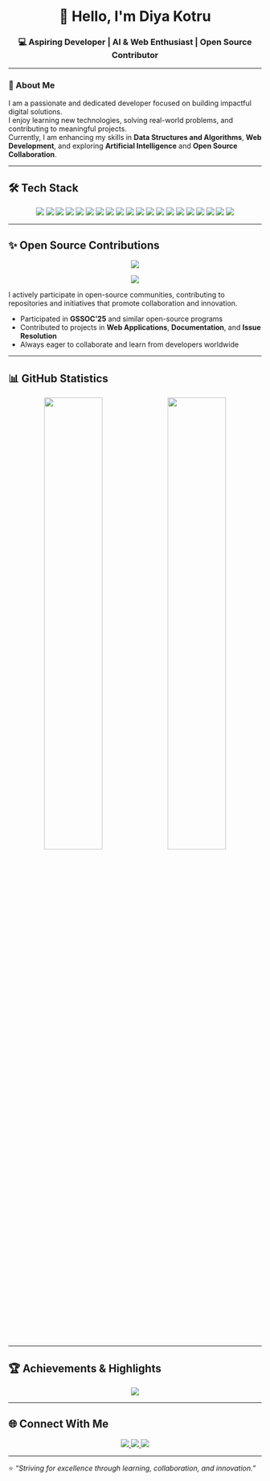 <h1 align="center">👋 Hello, I'm Diya Kotru</h1>
<h3 align="center">💻 Aspiring Developer | AI & Web Enthusiast | Open Source Contributor</h3>

---

### 🧭 About Me
I am a passionate and dedicated developer focused on building impactful digital solutions.  
I enjoy learning new technologies, solving real-world problems, and contributing to meaningful projects.  
Currently, I am enhancing my skills in **Data Structures and Algorithms**, **Web Development**, and exploring **Artificial Intelligence** and **Open Source Collaboration**.  

---

## 🛠️ Tech Stack

<p align="center">
  <!-- Languages -->
  <img src="https://img.shields.io/badge/HTML5-E34F26?style=for-the-badge&logo=html5&logoColor=white" />
  <img src="https://img.shields.io/badge/CSS3-1572B6?style=for-the-badge&logo=css3&logoColor=white" />
  <img src="https://img.shields.io/badge/JavaScript-F7DF1E?style=for-the-badge&logo=javascript&logoColor=black" />
  <img src="https://img.shields.io/badge/TypeScript-3178C6?style=for-the-badge&logo=typescript&logoColor=white" />
  <img src="https://img.shields.io/badge/React-20232A?style=for-the-badge&logo=react&logoColor=61DAFB" />
  <img src="https://img.shields.io/badge/Next.js-000000?style=for-the-badge&logo=nextdotjs&logoColor=white" />
  <img src="https://img.shields.io/badge/Redux-764ABC?style=for-the-badge&logo=redux&logoColor=white" />
  <img src="https://img.shields.io/badge/Recoil-007AF4?style=for-the-badge&logo=recoil&logoColor=white" />
  <img src="https://img.shields.io/badge/Tailwind_CSS-38B2AC?style=for-the-badge&logo=tailwind-css&logoColor=white" />
  <img src="https://img.shields.io/badge/Material_UI-007FFF?style=for-the-badge&logo=mui&logoColor=white" />
  <img src="https://img.shields.io/badge/Node.js-339933?style=for-the-badge&logo=nodedotjs&logoColor=white" />
  <img src="https://img.shields.io/badge/Express.js-000000?style=for-the-badge&logo=express&logoColor=white" />
  <img src="https://img.shields.io/badge/MongoDB-4EA94B?style=for-the-badge&logo=mongodb&logoColor=white" />
  <img src="https://img.shields.io/badge/PostgreSQL-316192?style=for-the-badge&logo=postgresql&logoColor=white" />
  <img src="https://img.shields.io/badge/Docker-2496ED?style=for-the-badge&logo=docker&logoColor=white" />
  <img src="https://img.shields.io/badge/JWT-000000?style=for-the-badge&logo=jsonwebtokens&logoColor=white" />
  <img src="https://img.shields.io/badge/Python-3776AB?style=for-the-badge&logo=python&logoColor=white" />
  <img src="https://img.shields.io/badge/Git-F05032?style=for-the-badge&logo=git&logoColor=white" />
  <img src="https://img.shields.io/badge/GitHub-181717?style=for-the-badge&logo=github&logoColor=white" />
  <img src="https://img.shields.io/badge/Postman-FF6C37?style=for-the-badge&logo=postman&logoColor=white" />
</p>

---

## ✨ Open Source Contributions

<p align="center">
  <img src="https://github-readme-activity-graph.vercel.app/graph?username=diyakotru&theme=tokyo-night&hide_border=true" />
</p>

<p align="center">
  <img src="https://github-contributor-stats.vercel.app/api?username=diyakotru&limit=5&theme=tokyonight&combine_all_yearly_contributions=true" />
</p>

I actively participate in open-source communities, contributing to repositories and initiatives that promote collaboration and innovation.  
- Participated in **GSSOC’25** and similar open-source programs  
- Contributed to projects in **Web Applications**, **Documentation**, and **Issue Resolution**  
- Always eager to collaborate and learn from developers worldwide  

---

## 📊 GitHub Statistics

<p align="center">
  <img width="48%" src="https://github-readme-stats.vercel.app/api?username=diyakotru&show_icons=true&theme=tokyonight" />
  <img width="48%" src="https://github-readme-streak-stats.herokuapp.com/?user=diyakotru&theme=tokyonight" />
</p>

---

## 🏆 Achievements & Highlights
<p align="center">
  <img src="https://github-profile-trophy.vercel.app/?username=diyakotru&theme=tokyonight&margin-w=15&margin-h=15&no-frame=true" />
</p>

---

## 🌐 Connect With Me
<p align="center">
  <a href="https://github.com/diyakotru">
    <img src="https://img.shields.io/badge/GitHub-000?style=for-the-badge&logo=github" />
  </a>
  <a href="https://linkedin.com/in/diyakotru">
    <img src="https://img.shields.io/badge/LinkedIn-0077B5?style=for-the-badge&logo=linkedin" />
  </a>
  <a href="mailto:diyakotru@gmail.com">
    <img src="https://img.shields.io/badge/Email-D14836?style=for-the-badge&logo=gmail&logoColor=white" />
  </a>
</p>

---

⭐ *“Striving for excellence through learning, collaboration, and innovation.”*
